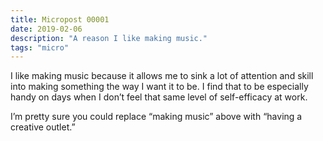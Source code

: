 ```yaml
---
title: Micropost 00001
date: 2019-02-06
description: "A reason I like making music."
tags: "micro"
---
```

I like making music because it allows me to sink a lot of attention and skill into making something the way I want it to be. I find that to be especially handy on days when I don’t feel that same level of self-efficacy at work. 

I’m pretty sure you could replace “making music” above with “having a creative outlet.” 
